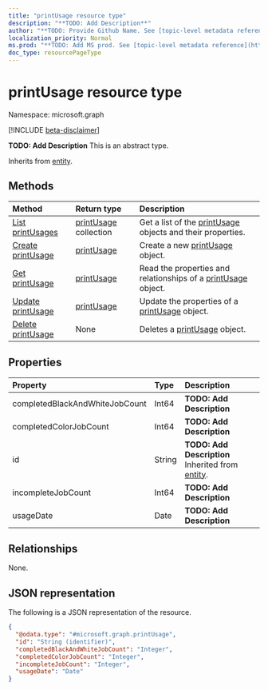 ```yaml
---
title: "printUsage resource type"
description: "**TODO: Add Description**"
author: "**TODO: Provide Github Name. See [topic-level metadata reference](https://msgo.azurewebsites.net/add/document/guidelines/metadata.html#topic-level-metadata)**"
localization_priority: Normal
ms.prod: "**TODO: Add MS prod. See [topic-level metadata reference](https://msgo.azurewebsites.net/add/document/guidelines/metadata.html#topic-level-metadata)**"
doc_type: resourcePageType
---
```


# printUsage resource type

Namespace: microsoft.graph

[!INCLUDE [beta-disclaimer](../../includes/beta-disclaimer.md)]

**TODO: Add Description**
This is an abstract type.


Inherits from [entity](../resources/entity.md).

## Methods
|Method|Return type|Description|
|:---|:---|:---|
|[List printUsages](../api/printusage-list.md)|[printUsage](../resources/printusage.md) collection|Get a list of the [printUsage](../resources/printusage.md) objects and their properties.|
|[Create printUsage](../api/printusage-create.md)|[printUsage](../resources/printusage.md)|Create a new [printUsage](../resources/printusage.md) object.|
|[Get printUsage](../api/printusage-get.md)|[printUsage](../resources/printusage.md)|Read the properties and relationships of a [printUsage](../resources/printusage.md) object.|
|[Update printUsage](../api/printusage-update.md)|[printUsage](../resources/printusage.md)|Update the properties of a [printUsage](../resources/printusage.md) object.|
|[Delete printUsage](../api/printusage-delete.md)|None|Deletes a [printUsage](../resources/printusage.md) object.|

## Properties
|Property|Type|Description|
|:---|:---|:---|
|completedBlackAndWhiteJobCount|Int64|**TODO: Add Description**|
|completedColorJobCount|Int64|**TODO: Add Description**|
|id|String|**TODO: Add Description** Inherited from [entity](../resources/entity.md).|
|incompleteJobCount|Int64|**TODO: Add Description**|
|usageDate|Date|**TODO: Add Description**|

## Relationships
None.

## JSON representation
The following is a JSON representation of the resource.
<!-- {
  "blockType": "resource",
  "keyProperty": "id",
  "@odata.type": "microsoft.graph.printUsage",
  "baseType": "microsoft.graph.entity",
  "openType": false
}
-->
``` json
{
  "@odata.type": "#microsoft.graph.printUsage",
  "id": "String (identifier)",
  "completedBlackAndWhiteJobCount": "Integer",
  "completedColorJobCount": "Integer",
  "incompleteJobCount": "Integer",
  "usageDate": "Date"
}
```

